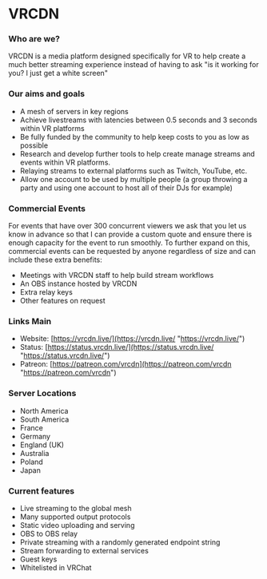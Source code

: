 # VRCDN

### Who are we?
VRCDN is a media platform designed specifically for VR to help create a much better streaming experience instead of having to ask "is it working for you? I just get a white screen"
    

### Our aims and goals
- A mesh of servers in key regions 
- Achieve livestreams with latencies between 0.5 seconds and 3 seconds within VR platforms 
- Be fully funded by the community to help keep costs to you as low as possible
- Research and develop further tools to help create manage streams and events within VR platforms.
- Relaying streams to external platforms such as Twitch, YouTube, etc.
- Allow one account to be used by multiple people (a group throwing a party and using one account to host all of their DJs    for example)

    
### Commercial Events
 For events that have over 300 concurrent viewers we ask that you let us know in advance so that I can provide a custom quote and ensure there is enough capacity for the event to run smoothly. To further expand on this, commercial events can be requested by anyone regardless of size and can include these extra benefits: 
- Meetings with VRCDN staff to help build stream workflows
- An OBS instance hosted by VRCDN
- Extra relay keys
- Other features on request 
    
### Links Main
- Website: [https://vrcdn.live/](https://vrcdn.live/ "https://vrcdn.live/")
- Status: [https://status.vrcdn.live/](https://status.vrcdn.live/ "https://status.vrcdn.live/")
- Patreon: [https://patreon.com/vrcdn](https://patreon.com/vrcdn "https://patreon.com/vrcdn")
  
 ### Server Locations
- North America
- South America
- France
- Germany
- England (UK)
- Australia
- Poland
- Japan

### Current features 
- Live streaming to the global mesh
- Many supported output protocols
- Static video uploading and serving
- OBS to OBS relay
- Private streaming with a randomly generated endpoint string
- Stream forwarding to external services
- Guest keys
- Whitelisted in VRChat
